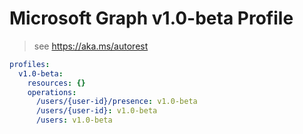 # Microsoft Graph v1.0-beta Profile

> see https://aka.ms/autorest

``` yaml
profiles:
  v1.0-beta:
    resources: {}
    operations:
      /users/{user-id}/presence: v1.0-beta
      /users/{user-id}: v1.0-beta
      /users: v1.0-beta

```
